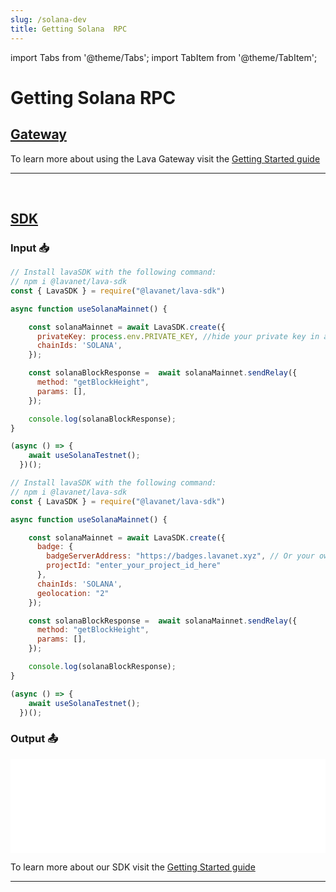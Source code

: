 ```yaml
---
slug: /solana-dev
title: Getting Solana  RPC
---
```


import Tabs from '@theme/Tabs';
import TabItem from '@theme/TabItem';

# Getting Solana RPC

## [Gateway](https://gateway.lavanet.xyz/?utm_source=solana-dev&utm_medium=docs&utm_campaign=docs-to-gateway)

To learn more about using the Lava Gateway visit the [Getting Started guide](https://docs.lavanet.xyz/gateway-getting-started?utm_source=solana-dev&utm_medium=docs&utm_campaign=docs-to-docs)

<hr />
<br />

## [SDK](https://github.com/lavanet/lava-sdk)

### Input 📥

<Tabs>

<TabItem value="backend" label="BackEnd">

```jsx
// Install lavaSDK with the following command:
// npm i @lavanet/lava-sdk
const { LavaSDK } = require("@lavanet/lava-sdk")

async function useSolanaMainnet() {

    const solanaMainnet = await LavaSDK.create({
      privateKey: process.env.PRIVATE_KEY, //hide your private key in an environmental variable
      chainIds: 'SOLANA',
    });

    const solanaBlockResponse =  await solanaMainnet.sendRelay({
      method: "getBlockHeight",
      params: [],
    });

    console.log(solanaBlockResponse);
}

(async () => {
    await useSolanaTestnet();
  })();
```

</TabItem>

<TabItem value="frontend" label="FrontEnd">

```jsx
// Install lavaSDK with the following command:
// npm i @lavanet/lava-sdk
const { LavaSDK } = require("@lavanet/lava-sdk")

async function useSolanaMainnet() {

    const solanaMainnet = await LavaSDK.create({
      badge: {
        badgeServerAddress: "https://badges.lavanet.xyz", // Or your own Badge-Server URL 
        projectId: "enter_your_project_id_here" 
      },
      chainIds: 'SOLANA',
      geolocation: "2"
    });

    const solanaBlockResponse =  await solanaMainnet.sendRelay({
      method: "getBlockHeight",
      params: [],
    });

    console.log(solanaBlockResponse);
}

(async () => {
    await useSolanaTestnet();
  })();
```

</TabItem>

</Tabs>


### Output 📤

<iframe width="100%" src="/img/chains/solana_call.webm" frameborder="0" allow="autoplay; encrypted-media; gyroscope; picture-in-picture" allowfullscreen></iframe>

To learn more about our SDK visit the [Getting Started guide](https://docs.lavanet.xyz/sdk-getting-started?utm_source=getting-solana-rpc&utm_medium=docs&utm_campaign=docs-to-docs)

<hr />
